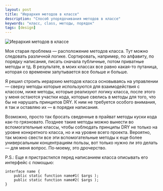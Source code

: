 ```yaml
---
layout: post
title: "Иерархия методов в классе"
description: "Способ упорядочивания методов в классе"
keywords: "класс, class, методы, порядок"
tags: [design]
---
```



<img src="http://31808.selcdn.ru/it-prm/pics/code.jpg" alt="Иерархия методов в классе" class="img-center" />

Моя старая проблема — расположение методов класса. Тут можно следовать различной логике. Сортировать, например,  по алфавиту, по порядку написания, писать сначала публичные, потом приватные методы и тд. В результате, в моих классах все равно какая-то путаница, которая со временем запутывается все больше и больше.
 
Я решил строить иерархию методов класса основываясь на управлении — сверху методы которые используются для взаимодействия с классом, ниже методы, которые реализуют логику класса, после этого у меня остаются участки кода, которые свелись в методы для того, что бы не нарушать принципов DRY. К ним не требуется особого внимания, я так и оставляю их — в порядке написания.
 
Возможно, просто так бросать сведенные в прайват методы куски кода как-то грязновато. Позднее такие методы можно вынести во вспомогательные классы, чтобы соблюдать принципы DRY не только на уровне конкретного класса, но и на уровне всего проекта. Вероятно, так можно свести все эти вспомогательные методы к еще более универсальным концентрациям пользы, вот только нужно ли это делать — для меня вопрос. По-моему, это дрочерство.

P.S.: Еще я пристрастился перед написанием класса описывать его интерфейс с помощью: 

<pre><code class="no-highlight">interface name {
	public static function name#1( $args );
	public static function name#2( $args );
}</code></pre>